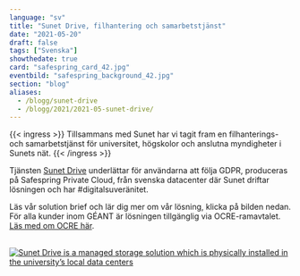 ```yaml
---
language: "sv"
title: "Sunet Drive, filhantering och samarbetstjänst"
date: "2021-05-20"
draft: false
tags: ["Svenska"]
showthedate: true
card: "safespring_card_42.jpg"
eventbild: "safespring_background_42.jpg"
section: "blog"
aliases:
  - /blogg/sunet-drive
  - /blogg/2021/2021-05-sunet-drive/
---
```


{{< ingress >}}
Tillsammans med Sunet har vi tagit fram en filhanterings- och samarbetstjänst för universitet, högskolor och anslutna myndigheter i Sunets nät.
{{< /ingress >}}

Tjänsten [Sunet Drive](/dokument/sunet/sunet-drive/) underlättar för användarna att följa GDPR, produceras på Safespring Private Cloud, från svenska datacenter där Sunet driftar lösningen och har #digitalsuveränitet.

Läs vår solution brief och lär dig mer om vår lösning, klicka på bilden nedan. För alla kunder inom GÉANT är lösningen tillgänglig via OCRE-ramavtalet. [Läs med om OCRE här](/ocre).

<br>
<a href="/dokument/sunet/sunet-drive/"><img alt="Sunet Drive is a managed storage solution which is physically installed in the university’s local data centers" src="/img//blogg/socialmedia/safespring_social_41.gif"></a>
<br>
